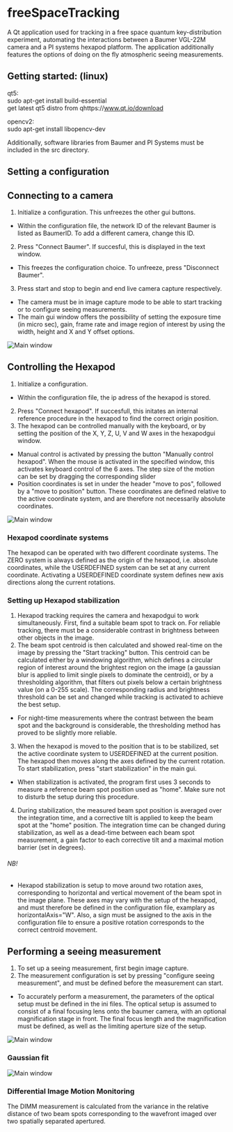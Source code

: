 # freeSpaceTracking <br>
A Qt application used for tracking in a free space quantum key-distribution experiment, automating the interactions between a Baumer VGL-22M camera and a PI systems hexapod platform. The application additionally features the options of doing on the fly atmospheric seeing measurements.

## Getting started: (linux) <br>

qt5:<br>
sudo apt-get install build-essential <br>
get latest qt5 distro from qhttps://www.qt.io/download <br>

opencv2: <br>
sudo apt-get install libopencv-dev <br>
 
Additionally, software libraries from Baumer and PI Systems must be included in the src directory. 
## Setting a  configuration


## Connecting to a camera
1. Initialize a configuration. This unfreezes the other gui buttons.  
* Within the configuration file, the network ID of the relevant Baumer is listed as BaumerID. To add a different camera, change this ID. 
2. Press "Connect Baumer". If succesful, this is displayed in the text window. 
* This freezes the configuration choice. To unfreeze, press "Disconnect Baumer".
3. Press start and stop to begin and end live camera capture respectively. 
* The camera must be in image capture mode to be able to start tracking or to configure seeing measurements. 
* The main gui window offers the possibility of setting the exposure time (in micro sec), gain, frame rate and image region of interest by using the width, height and X and Y offset options. 

![Main window](/docs/trackingGui.png)

## Controlling the Hexapod
1. Initialize a configuration. 
* Within the configuration file, the ip adress of the hexapod is stored. 
2. Press "Connect hexapod". If succesfull, this initates an internal reference procedure in the hexapod to find the correct origin position. 
3. The hexapod can be controlled manually with the keyboard, or by setting the position of the X, Y, Z, U, V and W axes in the hexapodgui window. 
* Manual control is activated by pressing the button "Manually control hexapod". When the mouse is activated in the specified window, this activates keyboard control of the 6 axes. The step size of the motion can be set by dragging the corresponding slider
* Position coordinates is set in under the header "move to pos", followed by a "move to position" button. These coordinates are defined relative to the active coordinate system, and are therefore not necessarily absolute coordinates. 

![Main window](/docs/hexapodGui.png)

### Hexapod coordinate systems 
The hexapod can be operated with two different coordinate systems. The ZERO system is always defined as the origin of the hexapod, i.e. absolute coordinates, while the USERDEFINED system can be set at any current coordinate. Activating a USERDEFINED coordinate system defines new axis directions along the current rotations. 

### Setting up Hexapod stabilization <br> 
1. Hexapod tracking requires the camera and hexapodgui to work simultaneously. First, find a suitable beam spot to track on. For reliable tracking, there must be a considerable contrast in brightness between other objects in the image. 
2. The beam spot centroid is then calculated and showed real-time on the image by pressing the "Start tracking" button. This centroid can be calculated either by a windowing algorithm, which defines a circular region of interest around the brightest region on the image (a gaussian blur is applied to limit single pixels to dominate the centroid), or by a thresholding algorithm, that filters out pixels below a certain brightness value (on a 0-255 scale). The corresponding radius and brightness threshold can be set and changed while tracking is activated to achieve the best setup. 
* For night-time measurements where the contrast between the beam spot and the background is considerable, the thresholding method has proved to be slightly more reliable. 
3. When the hexapod is moved to the position that is to be stabilized, set the active coordinate system to USERDEFINED at the current position. The hexapod then moves along the axes defined by the current rotation. To start stabilization, press "start stabilization" in the main gui. 
* When stabilization is activated, the program first uses 3 seconds to measure a reference beam spot position used as "home". Make sure not to disturb the setup during this procedure.
4. During stabilization, the measured beam spot position is averaged over the integration time, and a corrective tilt is applied to keep the beam spot at the "home" position. The integration time can be changed during stabilization, as well as a dead-time between each beam spot measurement, a gain factor to each corrective tilt and a maximal motion barrier (set in degrees). 

###### NB! 
* Hexapod stabilization is setup to move around two rotation axes, corresponding to horizontal and vertical movement of the beam spot in the image plane. These axes may vary with the setup of the hexapod, and must therefore be defined in the configuration file, examplary as horizontalAxis="W". Also, a sign must be assigned to the axis in the configuration file to ensure a positive rotation corresponds to the correct centroid movement. 

## Performing a seeing measurement <br> 
1. To set up a seeing measurement, first begin image capture.
2. The measurement configuration is set by pressing "configure seeing measurement", and must be defined before the measurement can start.
* To accurately perform a measurement, the parameters of the optical setup must be defined in the ini files. The optical setup is assumed to consist of a final focusing lens onto the baumer camera, with an optional magnification stage in front. The final focus length and the magnification must be defined, as well as the limiting aperture size of the setup. 

![Main window](/docs/seeingGui.png)

### Gaussian fit <br>
![Main window](/docs/gaussPlots.png)

### Differential Image Motion Monitoring <br>
The DIMM measurement is calculated from the variance in the relative distance of two beam spots corresponding to the wavefront imaged over two spatially separated apertured.  

